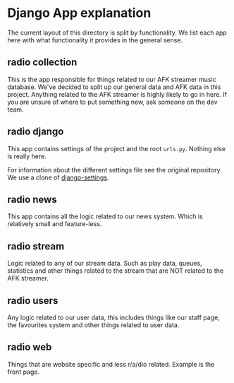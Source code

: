 Django App explanation
======================

The current layout of this directory is split by functionality. We list each app here with what functionality it provides in the general sense.


radio collection
----------------

This is the app responsible for things related to our AFK streamer music database. We've decided to split up our general data and AFK data in this project. Anything related to the AFK streamer is highly likely to go in here. If you are unsure of where to put something new, ask someone on the dev team.


radio django
------------

This app contains settings of the project and the root `urls.py`. Nothing else is really here.

For information about the different settings file see the original repository. We use a clone of [django-settings](https://github.com/django-settings/django-settings).


radio news
----------

This app contains all the logic related to our news system. Which is relatively small and feature-less.


radio stream
------------

Logic related to any of our stream data. Such as play data, queues, statistics and other things related to the stream that are NOT related to the AFK streamer.


radio users
-----------

Any logic related to our user data, this includes things like our staff page, the favourites system and other things related to user data.


radio web
---------

Things that are website specific and less r/a/dio related. Example is the front page.
